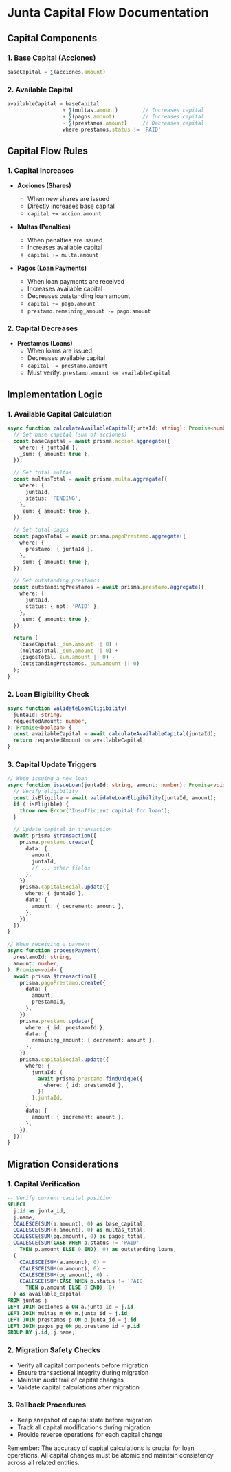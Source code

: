 # Junta Capital Flow Documentation

## Capital Components

### 1. Base Capital (Acciones)

```typescript
baseCapital = ∑(acciones.amount)
```

### 2. Available Capital

```typescript
availableCapital = baseCapital
                  + ∑(multas.amount)        // Increases capital
                  + ∑(pagos.amount)         // Increases capital
                  - ∑(prestamos.amount)     // Decreases capital
                  where prestamos.status != 'PAID'
```

## Capital Flow Rules

### 1. Capital Increases

- **Acciones (Shares)**

  - When new shares are issued
  - Directly increases base capital
  - `capital += accion.amount`

- **Multas (Penalties)**

  - When penalties are issued
  - Increases available capital
  - `capital += multa.amount`

- **Pagos (Loan Payments)**
  - When loan payments are received
  - Increases available capital
  - Decreases outstanding loan amount
  - `capital += pago.amount`
  - `prestamo.remaining_amount -= pago.amount`

### 2. Capital Decreases

- **Prestamos (Loans)**
  - When loans are issued
  - Decreases available capital
  - `capital -= prestamo.amount`
  - Must verify: `prestamo.amount <= availableCapital`

## Implementation Logic

### 1. Available Capital Calculation

```typescript
async function calculateAvailableCapital(juntaId: string): Promise<number> {
  // Get base capital (sum of acciones)
  const baseCapital = await prisma.accion.aggregate({
    where: { juntaId },
    _sum: { amount: true },
  });

  // Get total multas
  const multasTotal = await prisma.multa.aggregate({
    where: {
      juntaId,
      status: 'PENDING',
    },
    _sum: { amount: true },
  });

  // Get total pagos
  const pagosTotal = await prisma.pagoPrestamo.aggregate({
    where: {
      prestamo: { juntaId },
    },
    _sum: { amount: true },
  });

  // Get outstanding prestamos
  const outstandingPrestamos = await prisma.prestamo.aggregate({
    where: {
      juntaId,
      status: { not: 'PAID' },
    },
    _sum: { amount: true },
  });

  return (
    (baseCapital._sum.amount || 0) +
    (multasTotal._sum.amount || 0) +
    (pagosTotal._sum.amount || 0) -
    (outstandingPrestamos._sum.amount || 0)
  );
}
```

### 2. Loan Eligibility Check

```typescript
async function validateLoanEligibility(
  juntaId: string,
  requestedAmount: number,
): Promise<boolean> {
  const availableCapital = await calculateAvailableCapital(juntaId);
  return requestedAmount <= availableCapital;
}
```

### 3. Capital Update Triggers

```typescript
// When issuing a new loan
async function issueLoan(juntaId: string, amount: number): Promise<void> {
  // Verify eligibility
  const isEligible = await validateLoanEligibility(juntaId, amount);
  if (!isEligible) {
    throw new Error('Insufficient capital for loan');
  }

  // Update capital in transaction
  await prisma.$transaction([
    prisma.prestamo.create({
      data: {
        amount,
        juntaId,
        // ... other fields
      },
    }),
    prisma.capitalSocial.update({
      where: { juntaId },
      data: {
        amount: { decrement: amount },
      },
    }),
  ]);
}

// When receiving a payment
async function processPayment(
  prestamoId: string,
  amount: number,
): Promise<void> {
  await prisma.$transaction([
    prisma.pagoPrestamo.create({
      data: {
        amount,
        prestamoId,
      },
    }),
    prisma.prestamo.update({
      where: { id: prestamoId },
      data: {
        remaining_amount: { decrement: amount },
      },
    }),
    prisma.capitalSocial.update({
      where: {
        juntaId: (
          await prisma.prestamo.findUnique({
            where: { id: prestamoId },
          })
        ).juntaId,
      },
      data: {
        amount: { increment: amount },
      },
    }),
  ]);
}
```

## Migration Considerations

### 1. Capital Verification

```sql
-- Verify current capital position
SELECT
  j.id as junta_id,
  j.name,
  COALESCE(SUM(a.amount), 0) as base_capital,
  COALESCE(SUM(m.amount), 0) as multas_total,
  COALESCE(SUM(pg.amount), 0) as pagos_total,
  COALESCE(SUM(CASE WHEN p.status != 'PAID'
    THEN p.amount ELSE 0 END), 0) as outstanding_loans,
  (
    COALESCE(SUM(a.amount), 0) +
    COALESCE(SUM(m.amount), 0) +
    COALESCE(SUM(pg.amount), 0) -
    COALESCE(SUM(CASE WHEN p.status != 'PAID'
      THEN p.amount ELSE 0 END), 0)
  ) as available_capital
FROM juntas j
LEFT JOIN acciones a ON a.junta_id = j.id
LEFT JOIN multas m ON m.junta_id = j.id
LEFT JOIN prestamos p ON p.junta_id = j.id
LEFT JOIN pagos pg ON pg.prestamo_id = p.id
GROUP BY j.id, j.name;
```

### 2. Migration Safety Checks

- Verify all capital components before migration
- Ensure transactional integrity during migration
- Maintain audit trail of capital changes
- Validate capital calculations after migration

### 3. Rollback Procedures

- Keep snapshot of capital state before migration
- Track all capital modifications during migration
- Provide reverse operations for each capital change

Remember: The accuracy of capital calculations is crucial for loan operations. All capital changes must be atomic and maintain consistency across all related entities.
